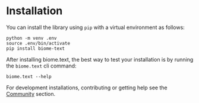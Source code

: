 
# Installation

You can install the library using `pip` with a virtual environment as follows:
```shell
python -m venv .env
source .env/bin/activate
pip install biome-text
```

After installing biome.text, the best way to test your installation is by running the `biome.text` cli command:
```shell
biome.text --help
```

For development installations, contributing or getting help see the [Community](/community/) section.
